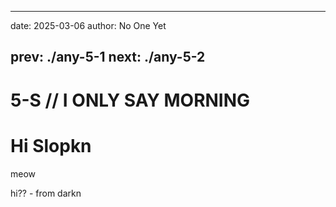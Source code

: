 ------
date: 2025-03-06
author: No One Yet

prev: ./any-5-1
next: ./any-5-2
---

# 5-S // I ONLY SAY MORNING

# Hi Slopkn
meow

hi?? - from darkn
